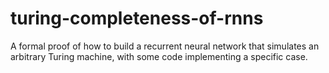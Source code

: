 # turing-completeness-of-rnns
A formal proof of how to build a recurrent neural network that simulates an arbitrary Turing machine, with some code implementing a specific case.
